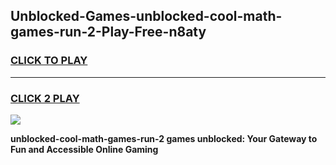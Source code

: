 
## Unblocked-Games-unblocked-cool-math-games-run-2-Play-Free-n8aty
<h3>
<a href="https://premium76.site?title=unblocked-cool-math-games-run-2&ref=10A">CLICK TO PLAY</a></h3>
<hr>

<h3>
<a href="https://premium76.site?title=unblocked-cool-math-games-run-2&ref=10A">CLICK 2 PLAY</a>
  
</h3>

<a href="https://premium76.site?title=unblocked-cool-math-games-run-2&ref=10A"><img src="https://clearcache.store/games.png"></a>


**unblocked-cool-math-games-run-2 games unblocked: Your Gateway to Fun and Accessible Online Gaming**
